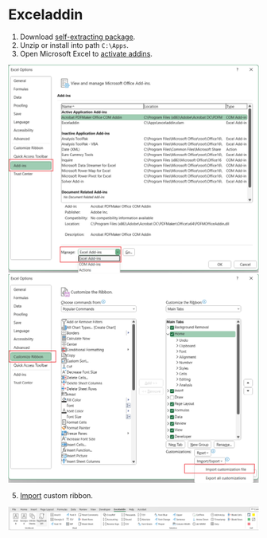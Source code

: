 # Exceladdin

1. Download [self-extracting package].  
2. Unzip or install into path `C:\Apps`.  
3. Open Microsoft Excel to [activate addins].  

<img src="https://github.com/ry4nkovaks/excel/blob/main/lib/img/img-xls-addin-activate.png">
<img src="https://github.com/ry4nkovaks/excel/blob/main/lib/img/img-xls-addin-import.png">

5. [Import] custom ribbon.  

<img src="https://github.com/ry4nkovaks/excel/blob/main/lib/img/img-exceladdin-20230109.png">


[self-extracting package]: https://github.com/ry4nkovaks/excel/raw/main/dist/exceladdin.exe
[activate addins]: https://support.microsoft.com/en-us/office/add-or-remove-add-ins-in-excel-0af570c4-5cf3-4fa9-9b88-403625a0b460#:~:text=Click%20the%20File%20tab%2C%20click,activate%2C%20and%20then%20click%20OK.
[Import]: https://support.microsoft.com/en-us/office/customize-the-ribbon-in-word-c4b6051a-7a70-43c8-a527-932917dec682
